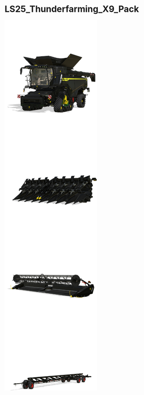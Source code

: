 # LS25_Thunderfarming_X9_Pack

<img src="store/store_seriesX9.png" width="300" align="left">
<img src="store/store_C16F.png" width="300" align="left">
<img src="store/store_HD50F.png" width="300" align="left">
<img src="store/store_hdht52.png" width="300" align="left">
